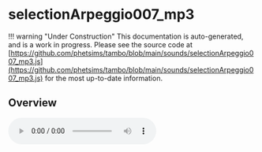# selectionArpeggio007_mp3

!!! warning "Under Construction"
    This documentation is auto-generated, and is a work in progress. Please see the source code at
    [https://github.com/phetsims/tambo/blob/main/sounds/selectionArpeggio007_mp3.js](https://github.com/phetsims/tambo/blob/main/sounds/selectionArpeggio007_mp3.js) for the most up-to-date information.

## Overview


<audio controls id="doc-audio">
<script type="module">
import { selectionArpeggio007_mp3 } from '/lib/scenerystack.esm.min.js';
import { audioBufferToURL } from '/js/audioBufferToURL.js';

selectionArpeggio007_mp3.audioBufferProperty.lazyLink( async audioBuffer => {
  document.querySelector( '#doc-audio' ).src = await audioBufferToURL( audioBuffer );
} );
</script>



## Source Code

See the source for [selectionArpeggio007_mp3.js](https://github.com/phetsims/tambo/blob/main/sounds/selectionArpeggio007_mp3.js) in the [tambo](https://github.com/phetsims/tambo) repository.
